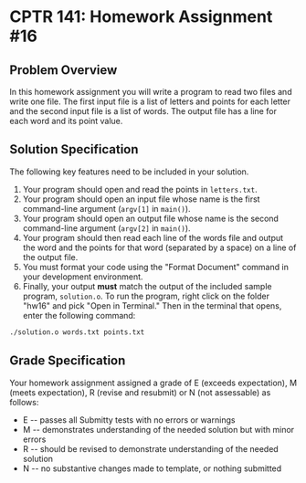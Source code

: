 # CPTR 141: Homework Assignment #16

## Problem Overview

In this homework assignment you will write a program to read two files and write one file. The first input file is a list of letters and points for each letter and the second input file is a list of words. The output file has a line for each word and its point value.

## Solution Specification

The following key features need to be included in your solution.

1. Your program should open and read the points in `letters.txt`.
2. Your program should open an input file whose name is the first command-line argument (`argv[1]` in `main()`). 
3. Your program should open an output file whose name is the second command-line argument (`argv[2]` in `main()`).
4. Your program should then read each line of the words file and output the word and the points for that word (separated by a space) on a line of the output file.
5. You must format your code using the "Format Document" command in your development environment.
6. Finally, your output **must** match the output of the included sample program, `solution.o`. To  run the program, right click on the folder "hw16" and pick "Open in Terminal."  Then in the terminal that opens, enter the following command:

```bash
./solution.o words.txt points.txt
```

## Grade Specification

Your homework assignment assigned a grade of E (exceeds expectation), M (meets expectation), R (revise and resubmit) or N (not assessable) as follows:

- E -- passes all Submitty tests with no errors or warnings
- M -- demonstrates understanding of the needed solution but with minor errors
- R -- should be revised to demonstrate understanding of the needed solution
- N -- no substantive changes made to template, or nothing submitted
